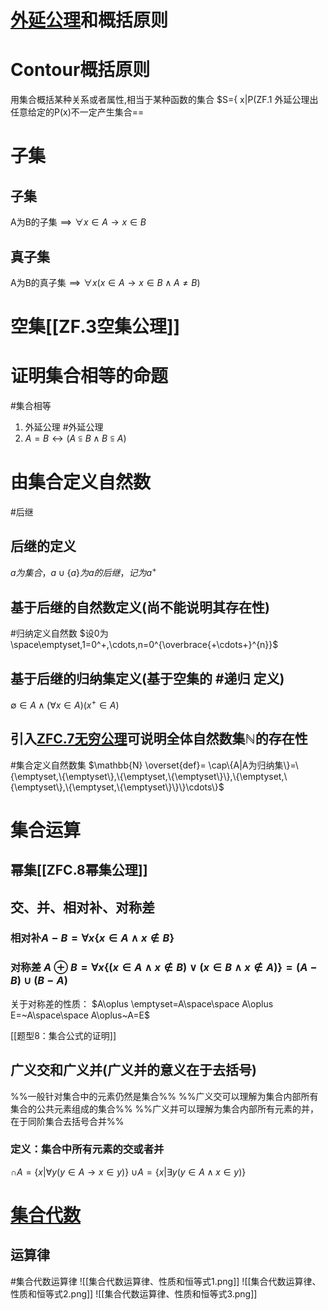 # [外延公理](ZF.1外延公理)和概括原则

# Contour概括原则
用集合概括某种关系或者属性,相当于某种函数的集合
$S=\{ x|P(ZF.1 外延公理出任意给定的P(x)不一定产生集合==

# 子集
## 子集
A为B的子集$\implies \forall x\in A \to x\in B$

## 真子集
A为B的真子集$\implies \forall x(x\in A \to x\in B \land A\neq B)$

# 空集[[ZF.3空集公理]]
# 证明集合相等的命题
#集合相等 
1. 外延公理 #外延公理
2. $A=B \leftrightarrow (A\subseteqq B \land B\subseteqq A)$

# 由集合定义自然数
#后继
## 后继的定义
$a为集合，a\cup \{a\}为a的后继，记为a^+$
## 基于后继的自然数定义(尚不能说明其存在性)
#归纳定义自然数
$设0为\space\emptyset,1=0^+,\cdots,n=0^{\overbrace{+\cdots+}^{n}}$
## 基于后继的归纳集定义(基于空集的 #递归 定义)

$\emptyset\in A\land (\forall x\in A)(x^+\in A)$
## 引入[ZFC.7无穷公理](ZFC.7无穷公理)可说明全体自然数集$\mathbb{N}$的存在性
#集合定义自然数集
$\mathbb{N} \overset{def}= \cap\{A|A为归纳集\}=\{\emptyset,\{\emptyset\},\{\emptyset,\{\emptyset\}\},\{\emptyset,\{\emptyset\},\{\emptyset,\{\emptyset\}\}\}\cdots\}$

# 集合运算
## 幂集[[ZFC.8幂集公理]]

## 交、并、相对补、对称差
### 相对补$A-B=\forall x\{x\in A\land x\notin B\}$
### 对称差 $A\oplus B =\forall x\{(x\in A\land x\notin B) \lor (x\in B\land x\notin A)\}=(A-B)\cup (B-A)$

关于对称差的性质：
$A\oplus \emptyset=A\space\space A\oplus E=~A\space\space A\oplus~A=E$

[[题型8：集合公式的证明]]

## 广义交和广义并(广义并的意义在于去括号)
%%一般针对集合中的元素仍然是集合%%
%%广义交可以理解为集合内部所有集合的公共元素组成的集合%%
%%广义并可以理解为集合内部所有元素的并，在于同阶集合去括号合并%%
### 定义：集合中所有元素的交或者并
$\cap A=\{x|\forall y(y\in A \to x\in y)\}$
$\cup A=\{x|\exists y(y\in A\land x\in y)\}$


# [集合代数](题型8：集合公式的证明)
## 运算律
#集合代数运算律
![[集合代数运算律、性质和恒等式1.png]]
![[集合代数运算律、性质和恒等式2.png]]
![[集合代数运算律、性质和恒等式3.png]]
















